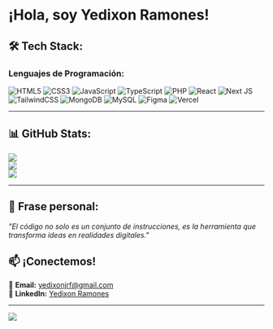 # ¡Hola, soy Yedixon Ramones! 

## 🛠️ Tech Stack:
### **Lenguajes de Programación:**
![HTML5](https://img.shields.io/badge/html5-%23E34F26.svg?style=for-the-badge&logo=html5&logoColor=white) ![CSS3](https://img.shields.io/badge/css3-%231572B6.svg?style=for-the-badge&logo=css3&logoColor=white) ![JavaScript](https://img.shields.io/badge/javascript-%23323330.svg?style=for-the-badge&logo=javascript&logoColor=%23F7DF1E) ![TypeScript](https://img.shields.io/badge/typescript-%23007ACC.svg?style=for-the-badge&logo=typescript&logoColor=white) ![PHP](https://img.shields.io/badge/php-%23777BB4.svg?style=for-the-badge&logo=php&logoColor=white) ![React](https://img.shields.io/badge/react-%2320232a.svg?style=for-the-badge&logo=react&logoColor=%2361DAFB) ![Next JS](https://img.shields.io/badge/Next-black?style=for-the-badge&logo=next.js&logoColor=white) ![TailwindCSS](https://img.shields.io/badge/tailwindcss-%2338B2AC.svg?style=for-the-badge&logo=tailwind-css&logoColor=white) ![MongoDB](https://img.shields.io/badge/MongoDB-%234ea94b.svg?style=for-the-badge&logo=mongodb&logoColor=white) ![MySQL](https://img.shields.io/badge/mysql-%234479A1.svg?style=for-the-badge&logo=mysql&logoColor=white) ![Figma](https://img.shields.io/badge/figma-%23F24E1E.svg?style=for-the-badge&logo=figma&logoColor=white) ![Vercel](https://img.shields.io/badge/vercel-%23000000.svg?style=for-the-badge&logo=vercel&logoColor=white)

---

## 📊 GitHub Stats:
![](https://github-readme-stats.vercel.app/api?username=YedyxDev&theme=dark&hide_border=false&include_all_commits=false&count_private=false)<br/>
![](https://github-readme-streak-stats.herokuapp.com/?user=YedyxDev&theme=dark&hide_border=false)<br/>
![](https://github-readme-stats.vercel.app/api/top-langs/?username=YedyxDev&theme=dark&hide_border=false&include_all_commits=false&count_private=false&layout=compact)

---

## 🌟 Frase personal:
_"El código no solo es un conjunto de instrucciones, es la herramienta que transforma ideas en realidades digitales."_  

## 📫 ¡Conectemos!
📧 **Email:** [yedixonjrf@gmail.com](mailto:yedixonjrf@gmail.com)  
🔗 **LinkedIn:** [Yedixon Ramones](https://www.linkedin.com/in/yedixon-ramones-5297b1277/)  

---

[![](https://visitcount.itsvg.in/api?id=YedyxDev&icon=0&color=0)](https://visitcount.itsvg.in)

<!-- Creado con amor y código 💻✨ -->
